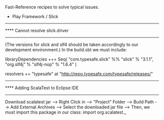 Fast-Reference recipes to solve typical issues.

- Play Framework / Slick

**************************************
**** Cannot resolve slick.driver
**************************************

(The versions for slick and slf4 should be taken 
accordingly to our development environment.)
In the build.sbt we must include:

libraryDependencies ++= Seq(
    "com.typesafe.slick" %% "slick" % "3.1.1",
    "org.slf4j" % "slf4j-nop" % "1.6.4" )

resolvers += "typesafe" at "http://repo.typesafe.com/typesafe/releases/"

*****************************************
**** Adding ScalaTest to Eclipse IDE
*****************************************

Download scalatest jar -->
Right Click in --> "Project" Folder --> Build Path --> Add External Archives --> Select the downloaded jar file
--> Then, we must import this package in our class: import org.scalatest._

